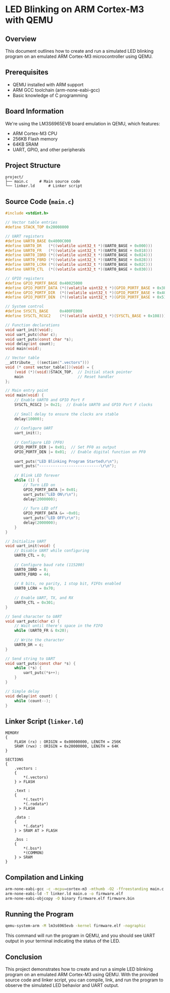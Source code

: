 # LED Blinking on ARM Cortex-M3 with QEMU

## Overview
This document outlines how to create and run a simulated LED blinking program on an emulated ARM Cortex-M3 microcontroller using QEMU.

## Prerequisites
- QEMU installed with ARM support
- ARM GCC toolchain (arm-none-eabi-gcc)
- Basic knowledge of C programming

## Board Information
We're using the LM3S6965EVB board emulation in QEMU, which features:
- ARM Cortex-M3 CPU
- 256KB Flash memory
- 64KB SRAM
- UART, GPIO, and other peripherals

## Project Structure
```
project/
├── main.c     # Main source code
└── linker.ld      # Linker script
```

## Source Code (`main.c`)
```c
#include <stdint.h>

// Vector table entries
#define STACK_TOP 0x20008000

// UART registers
#define UART0_BASE 0x4000C000
#define UART0_DR   (*((volatile uint32_t *)(UART0_BASE + 0x000)))
#define UART0_FR   (*((volatile uint32_t *)(UART0_BASE + 0x018)))
#define UART0_IBRD (*((volatile uint32_t *)(UART0_BASE + 0x024)))
#define UART0_FBRD (*((volatile uint32_t *)(UART0_BASE + 0x028)))
#define UART0_LCRH (*((volatile uint32_t *)(UART0_BASE + 0x02C)))
#define UART0_CTL  (*((volatile uint32_t *)(UART0_BASE + 0x030)))

// GPIO registers
#define GPIO_PORTF_BASE 0x40025000
#define GPIO_PORTF_DATA (*((volatile uint32_t *)(GPIO_PORTF_BASE + 0x3FC)))
#define GPIO_PORTF_DIR  (*((volatile uint32_t *)(GPIO_PORTF_BASE + 0x400)))
#define GPIO_PORTF_DEN  (*((volatile uint32_t *)(GPIO_PORTF_BASE + 0x51C)))

// System control
#define SYSCTL_BASE     0x400FE000
#define SYSCTL_RCGC2    (*((volatile uint32_t *)(SYSCTL_BASE + 0x108)))

// Function declarations
void uart_init(void);
void uart_putc(char c);
void uart_puts(const char *s);
void delay(int count);
void main(void);

// Vector table
__attribute__ ((section(".vectors")))
void (* const vector_table[])(void) = {
    (void (*)(void))STACK_TOP,  // Initial stack pointer
    main                        // Reset handler
};

// Main entry point
void main(void) {
    // Enable UART0 and GPIO Port F
    SYSCTL_RCGC2 |= 0x21;  // Enable UART0 and GPIO Port F clocks
    
    // Small delay to ensure the clocks are stable
    delay(10000);
    
    // Configure UART
    uart_init();
    
    // Configure LED (PF0)
    GPIO_PORTF_DIR |= 0x01;  // Set PF0 as output
    GPIO_PORTF_DEN |= 0x01;  // Enable digital function on PF0
    
    uart_puts("LED Blinking Program Started\r\n");
    uart_puts("---------------------------\r\n");
    
    // Blink LED forever
    while (1) {
        // Turn LED on
        GPIO_PORTF_DATA |= 0x01;
        uart_puts("LED ON\r\n");
        delay(2000000);
        
        // Turn LED off
        GPIO_PORTF_DATA &= ~0x01;
        uart_puts("LED OFF\r\n");
        delay(2000000);
    }
}

// Initialize UART
void uart_init(void) {
    // Disable UART while configuring
    UART0_CTL = 0;
    
    // Configure baud rate (115200)
    UART0_IBRD = 8;
    UART0_FBRD = 44;
    
    // 8 bits, no parity, 1 stop bit, FIFOs enabled
    UART0_LCRH = 0x70;
    
    // Enable UART, TX, and RX
    UART0_CTL = 0x301;
}

// Send character to UART
void uart_putc(char c) {
    // Wait until there's space in the FIFO
    while (UART0_FR & 0x20);
    
    // Write the character
    UART0_DR = c;
}

// Send string to UART
void uart_puts(const char *s) {
    while (*s) {
        uart_putc(*s++);
    }
}

// Simple delay
void delay(int count) {
    while (count--);
}
```

## Linker Script (`linker.ld`)
```ld
MEMORY
{
    FLASH (rx) : ORIGIN = 0x00000000, LENGTH = 256K
    SRAM (rwx) : ORIGIN = 0x20000000, LENGTH = 64K
}

SECTIONS
{
    .vectors :
    {
        *(.vectors)
    } > FLASH

    .text :
    {
        *(.text*)
        *(.rodata*)
    } > FLASH

    .data :
    {
        *(.data*)
    } > SRAM AT > FLASH

    .bss :
    {
        *(.bss*)
        *(COMMON)
    } > SRAM
}
```

## Compilation and Linking
```bash
arm-none-eabi-gcc -c -mcpu=cortex-m3 -mthumb -O2 -ffreestanding main.c -o main.o
arm-none-eabi-ld -T linker.ld main.o -o firmware.elf
arm-none-eabi-objcopy -O binary firmware.elf firmware.bin
```

## Running the Program
```bash
qemu-system-arm -M lm3s6965evb -kernel firmware.elf -nographic
```

This command will run the program in QEMU, and you should see UART output in your terminal indicating the status of the LED.

## Conclusion
This project demonstrates how to create and run a simple LED blinking program on an emulated ARM Cortex-M3 using QEMU. With the provided source code and linker script, you can compile, link, and run the program to observe the simulated LED behavior and UART output.

